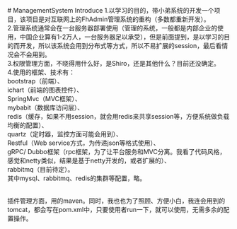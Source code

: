 ﻿﻿# ManagementSystem Introduce
1.以学习的目的，带小弟系统的开发一个项目，该项目是对互联网上的FhAdmin管理系统的重构（多数都重新开发）。<br>
2.管理系统通常会在一台服务器部署使用（管理的系统，一般都是内部企业的使用，中国企业算有1-2万人，一台服务器足以承受），但是前面提到，是以学习的目的而开发，所以该系统会用到分布式等方式，所以不易扩展的session，最后看情况会不会用到。<br>
3.权限管理方面，不晓得用什么好，是Shiro，还是其他什么？目前还没确定。<br>
4.使用的框架、技术有：<br>
 bootstrap（前端）、<br>
 ichart（前端的图表控件）、<br>
 SpringMvc（MVC框架）、<br>
 mybabit（数据库访问层）、<br>
 redis（缓存，如果不用session，就会用redis来共享session等，方便系统做负载均衡的配置）、<br>
 quartz（定时器，监控方面可能会用到）、<br>
 Restful（Web service方式，为传递json等格式使用）、<br>
 gRPC/ Dubbo框架（rpc框架，为了让平台服务和MVC分离。我看了代码风格，感觉和netty类似，结果是基于netty开发的，或者扩展的）、<br>
 rabbitmq（目前待定）。<br>
 其中mysql、rabbitmq、redis的集群等配置，略。<br><br>

插件管理方面，用的maven。同时，我也也为了照顾、方便小白，我连会用到的tomcat，都会写在pom.xml中，只要使用者run一下，就可以使用，无需多余的配置操作。<br>
